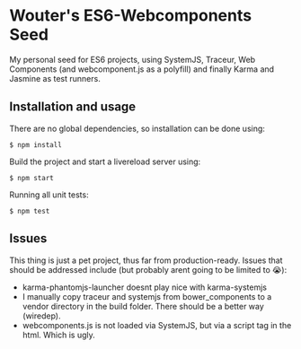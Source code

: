 Wouter's ES6-Webcomponents Seed
====================================

My personal seed for ES6 projects, using SystemJS, Traceur, Web Components (and webcomponent.js as a polyfill) and finally Karma and Jasmine as test runners.

## Installation and usage

There are no global dependencies, so installation can be done using:

  `$ npm install`

Build the project and start a livereload server using:

  `$ npm start`

Running all unit tests:

  `$ npm test`

## Issues
This thing is just a pet project, thus far from production-ready. Issues that should be addressed include (but probably arent going to be limited to :sob:):
- karma-phantomjs-launcher doesnt play nice with karma-systemjs
- I manually copy traceur and systemjs from bower_components to a vendor directory in the build folder. There should be a better way (wiredep).
- webcomponents.js is not loaded via SystemJS, but via a script tag in the html. Which is ugly.
